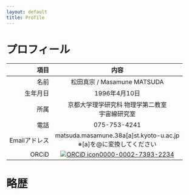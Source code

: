 ```yaml
---
layout: default
title: Profile
---
```


# プロフィール

|項目|内容|
|----:|:----:|
|名前|松田真宗 / Masamune MATSUDA|
|生年月日|1996年4月10日|
|所属|京都大学理学研究科 物理学第二教室 <br> 宇宙線研究室|
|電話|075-753-4241|
|Emailアドレス|matsuda.masamune.38a[a]st.kyoto-u.ac.jp <br> ※[a]を@に変換してください|
|ORCiD|[![ORCiD icon](https://info.orcid.org/wp-content/uploads/2019/11/orcid_16x16.png)0000-0002-7393-2234](https://orcid.org/0000-0002-7393-2234)|

# 略歴
